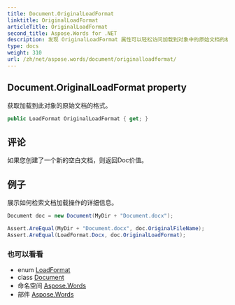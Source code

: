 ```yaml
---
title: Document.OriginalLoadFormat
linktitle: OriginalLoadFormat
articleTitle: OriginalLoadFormat
second_title: Aspose.Words for .NET
description: 发现 OriginalLoadFormat 属性可以轻松访问加载到对象中的原始文档的格式，增强文档管理。
type: docs
weight: 310
url: /zh/net/aspose.words/document/originalloadformat/
---
```

## Document.OriginalLoadFormat property

获取加载到此对象的原始文档的格式。

```csharp
public LoadFormat OriginalLoadFormat { get; }
```

## 评论

如果您创建了一个新的空白文档，则返回Doc价值。

## 例子

展示如何检索文档加载操作的详细信息。

```csharp
Document doc = new Document(MyDir + "Document.docx");

Assert.AreEqual(MyDir + "Document.docx", doc.OriginalFileName);
Assert.AreEqual(LoadFormat.Docx, doc.OriginalLoadFormat);
```

### 也可以看看

* enum [LoadFormat](../../loadformat/)
* class [Document](../)
* 命名空间 [Aspose.Words](../../../aspose.words/)
* 部件 [Aspose.Words](../../../)
